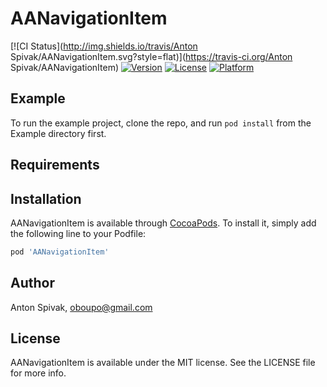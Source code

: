 # AANavigationItem

[![CI Status](http://img.shields.io/travis/Anton Spivak/AANavigationItem.svg?style=flat)](https://travis-ci.org/Anton Spivak/AANavigationItem)
[![Version](https://img.shields.io/cocoapods/v/AANavigationItem.svg?style=flat)](http://cocoapods.org/pods/AANavigationItem)
[![License](https://img.shields.io/cocoapods/l/AANavigationItem.svg?style=flat)](http://cocoapods.org/pods/AANavigationItem)
[![Platform](https://img.shields.io/cocoapods/p/AANavigationItem.svg?style=flat)](http://cocoapods.org/pods/AANavigationItem)

## Example

To run the example project, clone the repo, and run `pod install` from the Example directory first.

## Requirements

## Installation

AANavigationItem is available through [CocoaPods](http://cocoapods.org). To install
it, simply add the following line to your Podfile:

```ruby
pod 'AANavigationItem'
```

## Author

Anton Spivak, oboupo@gmail.com

## License

AANavigationItem is available under the MIT license. See the LICENSE file for more info.
